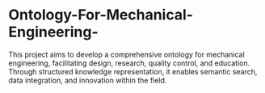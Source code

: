# Ontology-For-Mechanical-Engineering-
This project aims to develop a comprehensive ontology for mechanical engineering, facilitating design, research, quality control, and education. Through structured knowledge representation, it enables semantic search, data integration, and innovation within the field.
